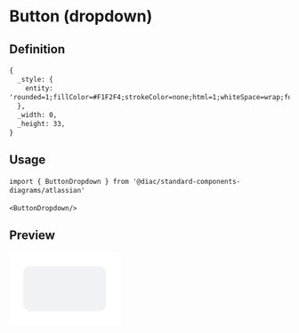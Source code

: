 # Button (dropdown)

## Definition

```
{
  _style: { 
    entity: 'rounded=1;fillColor=#F1F2F4;strokeColor=none;html=1;whiteSpace=wrap;fontColor=#596780;align=left;fontSize=12;spacingLeft=10;sketch=0;',
  },
  _width: 0,
  _height: 33,
}
```

## Usage

```
import { ButtonDropdown } from '@diac/standard-components-diagrams/atlassian'

<ButtonDropdown/>
```

## Preview

<img src="./button-dropdown.png" width="200"/>
